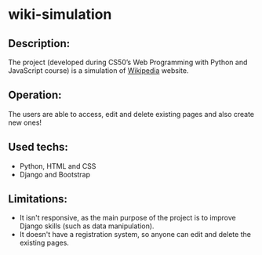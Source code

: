 # wiki-simulation
## Description:
The project (developed during CS50’s Web Programming with Python and JavaScript course) is a simulation of [Wikipedia](https://pt.wikipedia.org/wiki/Wikip%C3%A9dia:P%C3%A1gina_principal) website.
## Operation:
The users are able to access, edit and delete existing pages and also create new ones!
## Used techs:
- Python, HTML and CSS
- Django and Bootstrap
## Limitations:
- It isn't responsive, as the main purpose of the project is to improve Django skills (such as data manipulation).
- It doesn't have a registration system, so anyone can edit and delete the existing pages.
